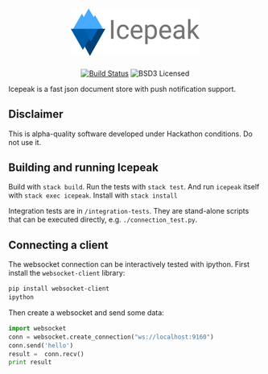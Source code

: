 <h1 align="center">
  <a href="https://github.com/channable/icepeak"><img src="docs/icepeak.png" alt="Icepeak" width="256"></a>
</h1>

<p align="center">
  <a href="https://travis-ci.org/channable/icepeak"><img src="https://travis-ci.org/channable/icepeak.svg?branch=master" alt="Build Status"></a>
  <img src="https://img.shields.io/badge/license-BSD3-blue.svg" alt="BSD3 Licensed">
</p>

Icepeak is a fast json document store with push notification support.

## Disclaimer

This is alpha-quality software developed under Hackathon conditions.
Do not use it.

## Building and running Icepeak

Build with `stack build`.
Run the tests with `stack test`.
And run `icepeak` itself with `stack exec icepeak`.
Install with `stack install`

Integration tests are in `/integration-tests`.
They are stand-alone scripts that can be executed directly, e.g. `./connection_test.py`.

## Connecting a client

The websocket connection can be interactively tested with ipython.
First install the `websocket-client` library:

```bash
pip install websocket-client
ipython
```

Then create a websocket and send some data:

```python
import websocket
conn = websocket.create_connection("ws://localhost:9160")
conn.send('hello')
result =  conn.recv()
print result
```
